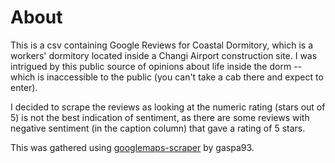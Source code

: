 # About
This is a csv containing Google Reviews for Coastal Dormitory, which is a workers' dormitory located inside a Changi Airport construction site. I was intrigued by this public source of opinions about life inside the dorm -- which is inaccessible to the public (you can't take a cab there and expect to enter). 

I decided to scrape the reviews as looking at the numeric rating (stars out of 5) is not the best indication of sentiment, as there are some reviews with negative sentiment (in the caption column) that gave a rating of 5 stars. 

This was gathered using [googlemaps-scraper](https://github.com/gaspa93/googlemaps-scraper) by gaspa93. 
